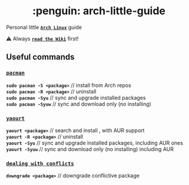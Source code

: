 <h1 align="center">
  <br>
    :penguin: arch-little-guide
  <br>
</h1>

Personal little [**`Arch Linux`**](https://www.archlinux.org/) guide

:warning: Always [**`read the Wiki`**](https://wiki.archlinux.org/) first!

## Useful commands

### [**`pacman`**](https://wiki.archlinux.org/index.php/pacman)

**`sudo pacman -S <package>`**  // install <package> from Arch repos  
**`sudo pacman -R <package>`**  // uninstall <package>  
**`sudo pacman -Syu`**  // sync and upgrade installed packages  
**`sudo pacman -Syuw`** // sync and download only (no installing)  

### [**`yaourt`**](https://archlinux.fr/yaourt-en)

**`yaourt <package>`**  // search and install <package>, with AUR support  
**`yaourt -R <package>`**  // uninstall <package>  
**`yaourt -Syu`**  // sync and upgrade installed packages, including AUR ones  
**`yaourt -Syuw`**  // sync and download only (no installing) including AUR  

### [**`dealing with conflicts`**](https://wiki.archlinux.org/index.php/System_maintenance)

**`downgrade <package>`**  // downgrade conflictive package

